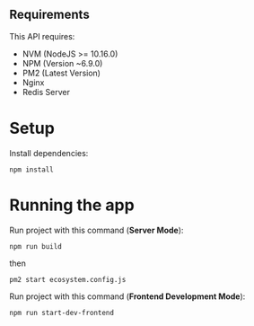 Requirements
-----------

This API requires:

* NVM (NodeJS >= 10.16.0)
* NPM (Version ~6.9.0)
* PM2 (Latest Version)
* Nginx
* Redis Server

# Setup

Install dependencies:

`npm install`

# Running the app

Run project with this command (__Server Mode__):

``
npm run build
``

then

``
pm2 start ecosystem.config.js
``

Run project with this command (__Frontend Development Mode__):

``
npm run start-dev-frontend
``